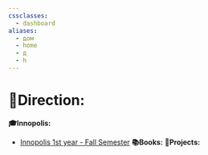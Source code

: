 ```yaml
---
cssclasses:
  - dashboard
aliases:
  - дом
  - home
  - д
  - h
---
```

# 🚪Direction:
**🎓Innopolis:**
- [Innopolis 1st year - Fall Semester](Innopolis%201st%20year%20-%20Fall%20Semester.md)
**📚Books:**
**🚀Projects:**